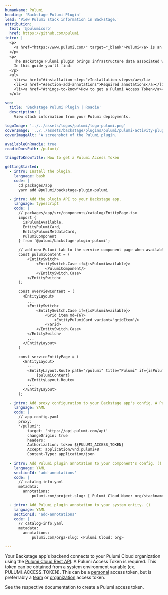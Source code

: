```yaml
---
humanName: Pulumi
heading: 'Backstage Pulumi Plugin'
lead: 'View Pulumi stack information in Backstage.'
attribution:
  text: '@pulumicorp'
  href: https://github.com/pulumi
intro: | 
  <p>
    <a href="https://www.pulumi.com/" target="_blank">Pulumi</a> is an open source infrastructure as code tool. It lets you implement your desired state infrastructure with regular programming languages.
  </p>
  <p>
    The Backstage Pulumi plugin brings infrastructure data associated with your Pulumi stacks to your Developer Portal. The plugin can pull deployment information from a Pulumi Cloud.
    In this guide you'll find:
  </p>
  <ul>
    <li><a href="#installation-steps">Installation steps</a></li>
    <li><a href="#section-add-annotations">Required annotations</a></li>
    <li><a href="#things-to-know">How to get a Pulumi Access Token</a></li>
  </ul>

seo:
  title: 'Backstage Pulumi Plugin | Roadie'
  description: |
    View stack information from your Pulumi deployments.

logoImage: '../../assets/logos/pulumi/logo-pulumi.png'
coverImage: '../../assets/backstage/plugins/pulumi/pulumi-activity-plugin.png'
coverImageAlt: 'A screenshot of the Pulumi plugin.'

availableOnRoadie: true
roadieDocsPath: /pulumi/

thingsToKnowTitle: How to get a Pulumi Access Token

gettingStarted:
  - intro: Install the plugin.
    language: bash
    code: |
      cd packages/app
      yarn add @pulumi/backstage-plugin-pulumi

  - intro: Add the plugin API to your Backstage app.
    language: typescript
    code: |
      // packages/app/src/components/catalog/EntityPage.tsx
      import {
        isPulumiAvailable,
        EntityPulumiCard,
        EntityPulumiMetdataCard,
        PulumiComponent
      } from '@pulumi/backstage-plugin-pulumi';

      // add new Pulumi tab to the service component page when available
      const pulumiContent = (
          <EntitySwitch>
              <EntitySwitch.Case if={isPulumiAvailable}>
                  <PulumiComponent/>
              </EntitySwitch.Case>
          </EntitySwitch>
      );

      const overviewContent = (
        <EntityLayout>
          ...
          <EntitySwitch>
              <EntitySwitch.Case if={isPulumiAvailable}>
                  <Grid item md={6}>
                      <EntityPulumiCard variant="gridItem"/>
                  </Grid>
              </EntitySwitch.Case>
          </EntitySwitch>
          ...
        </EntityLayout>
      )

      const serviceEntityPage = (
        <EntityLayout>
          ...
          <EntityLayout.Route path="/pulumi" title="Pulumi" if={isPulumiAvailable}>
              {pulumiContent}
          </EntityLayout.Route>
          ...
        </EntityLayout>
      );

  - intro: Add proxy configuration to your Backstage app's config. A Pulumi access token is required. See [how to get a Pulumi access token](#how-to-get-a-pulumi-access-token) below.
    language: YAML
    code: |
      // app-config.yaml
      proxy:
      '/pulumi':
          target: 'https://api.pulumi.com/api'
          changeOrigin: true
          headers:
          Authorization: token ${PULUMI_ACCESS_TOKEN}
          Accept: application/vnd.pulumi+8
          Content-Type: application/json
      
  - intro: Add Pulumi plugin annotation to your component's config. ()
    language: YAML
    sectionId: 'add-annotations'
    code: |
      // catalog-info.yaml
      metadata:
        annotations:
            pulumi.com/project-slug: [ Pulumi Cloud Name: org/stackname/stack ]

  - intro: Add Pulumi plugin annotation to your system entity. ()
    language: YAML
    sectionId: 'add-annotations'
    code: |
      // catalog-info.yaml
      metadata:
        annotations:
            pulumi.com/orga-slug: <Pulumi Cloud: org>

---
```


Your Backstage app's backend connects to your Pulumi Cloud organization using the [Pulumi Cloud Rest API](https://www.pulumi.com/docs/pulumi-cloud/cloud-rest-api/). A Pulumi Access Token is required. This token can be obtained from a system environment variable (ex. PULUMI_ACCESS_TOKEN). This can be a [personal](https://www.pulumi.com/docs/pulumi-cloud/access-management/access-tokens/#personal-access-tokens) access token, but is preferrably a [team](https://www.pulumi.com/docs/pulumi-cloud/access-management/access-tokens/#team-access-tokens) or [organization](https://www.pulumi.com/docs/pulumi-cloud/access-management/access-tokens/#organization-access-tokens) access token.

See the respective documentation to create a Pulumi access token.

